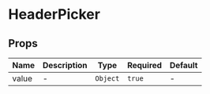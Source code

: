 # HeaderPicker

## Props

<!-- @vuese:HeaderPicker:props:start -->

| Name  | Description | Type     | Required | Default |
| ----- | ----------- | -------- | -------- | ------- |
| value | -           | `Object` | `true`   | -       |

<!-- @vuese:HeaderPicker:props:end -->
